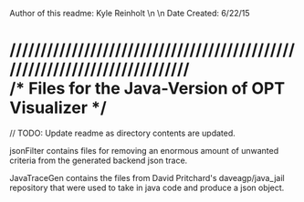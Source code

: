 Author of this readme: Kyle Reinholt 
\n \n
Date Created: 6/22/15

/\/\/\/\/\/\/\/\/\/\/\/\/\/\/\/\/\/\/\/\/\/\/\/\/\/\/\/\/\/\/\/\/\/\/\/\/\/\/\/\/\/\/\/\/\/\/\/\/\/\/\/\/\/\/\/\/\/\/\/\/\/\/\/\/\/\/\/\/\/\/\/\/\/\/\
/* Files for the Java-Version of OPT Visualizer */ 
==================================================

// TODO: Update readme as directory contents are updated. 

jsonFilter contains files for removing an enormous amount of unwanted criteria from the generated backend json trace. 

JavaTraceGen contains the files from David Pritchard's daveagp/java_jail repository that were used to take in java code and produce a json object. 


